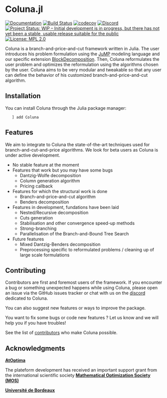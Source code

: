 # Coluna.jl

[![Documentation](https://img.shields.io/badge/docs-latest-blue.svg)](https://atoptima.github.io/Coluna.jl/latest)
[![Build Status](https://travis-ci.org/atoptima/Coluna.jl.svg?branch=master)](https://travis-ci.org/atoptima/Coluna.jl)
[![codecov](https://codecov.io/gh/atoptima/Coluna.jl/branch/master/graph/badge.svg)](https://codecov.io/gh/atoptima/Coluna.jl)
[![Discord](https://img.shields.io/discord/651851215264808971?logo=discord)](https://discord.gg/cg77wFW)
[![Project Status: WIP – Initial development is in progress, but there has not yet been a stable, usable release suitable for the public](https://www.repostatus.org/badges/latest/wip.svg)](https://www.repostatus.org/#wip)
[![License: MPL 2.0](https://img.shields.io/badge/License-MPL%202.0-brightgreen.svg)](https://opensource.org/licenses/MPL-2.0)


Coluna is a branch-and-price-and-cut framework written in Julia. 
The user introduces his problem formulation using the [JuMP](https://github.com/JuliaOpt/JuMP.jl) modeling language and our specific extension
[BlockDecomposition](https://github.com/atoptima/BlockDecomposition.jl). Then, Coluna reformulates the user problem and optimizes the reformulation using the algorithms chosen by the user. 
Coluna aims to be very modular and tweakable so that any user can define the behavior of his customized branch-and-price-and-cut algorithm. 

## Installation

You can install Coluna through the Julia package manager: 

```
   ] add Coluna
```

## Features

We aim to integrate to Coluna the state-of-the-art techniques used for 
branch-and-cut-and-price algorithms. We look for beta users as Coluna is under
active development.

- No stable feature at the moment
- Features that work but you may have some bugs
  - Dantzig-Wolfe decomposition 
  - Column generation algorithm
  - Pricing callback
- Features for which the structural work is done
  - Branch-and-price-and-cut algorithm
  - Benders decomposition
- Features in development, fundations have been laid
  - Nested/Recursive decomposition
  - Cuts generation
  - Stabilisation and other convergence speed-up methods
  - Strong-branching 
  - Parallelisation of the Branch-and-Bound Tree Search 
- Future features
  - Mixed Dantzig-Benders decomposition
  - Preprocessing specific to reformulated problems / cleaning up of large scale formulations 


## Contributing

Contributors are first and foremost users of the framework. If you encounter a
bug or something unexpected happens while using Coluna, please open an issue via
the GitHub issues tracker or chat with us on the 
[discord](https://discord.gg/cg77wFW) dedicated to Coluna.

You can also suggest new features or ways to improve the package.

You want to fix some bugs or code new features ? Let us know and we will help 
you if you have troubles!

See the list of [contributors](https://github.com/atoptima/Coluna.jl/graphs/contributors)
who make Coluna possible.

## Acknowledgments

[**AtOptima**](https://atoptima.com/)

The plateform development has received an important support grant from the international scientific society [**Mathematical Optimization Society (MOS)**](http://www.mathopt.org/)

[**Université de Bordeaux**](https://www.u-bordeaux.fr/)

